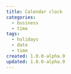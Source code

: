 ```yaml
---
title: Calendar clock
categories:
  - business
  - time
tags:
  - holidays
  - date
  - time
created: 1.0.0-alpha.9
updated: 1.0.0-alpha.9
---
```

